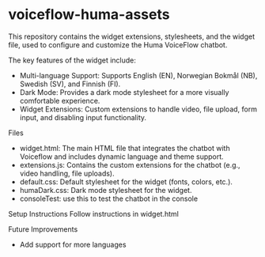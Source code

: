 # voiceflow-huma-assets
This repository contains the widget extensions, stylesheets, and the widget file, used to configure and customize the Huma VoiceFlow chatbot.

The key features of the widget include:

- Multi-language Support: Supports English (EN), Norwegian Bokmål (NB), Swedish (SV), and Finnish (FI).
- Dark Mode: Provides a dark mode stylesheet for a more visually comfortable experience.
- Widget Extensions: Custom extensions to handle video, file upload, form input, and disabling input functionality.

Files
- widget.html: The main HTML file that integrates the chatbot with Voiceflow and includes dynamic language and theme support.
- extensions.js: Contains the custom extensions for the chatbot (e.g., video handling, file uploads).
- default.css: Default stylesheet for the widget (fonts, colors, etc.).
- humaDark.css: Dark mode stylesheet for the widget.
- consoleTest: use this to test the chatbot in the console


Setup Instructions
Follow instructions in widget.html

Future Improvements
- Add support for more languages

